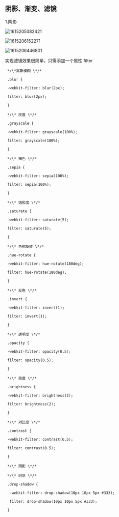  ## 阴影、渐变、滤镜

 1.阴影

![1615205082421](C:\Users\admin\AppData\Roaming\Typora\typora-user-images\1615205082421.png)

  

![1615206152271](C:\Users\admin\AppData\Roaming\Typora\typora-user-images\1615206152271.png)

![1615206446801](C:\Users\admin\AppData\Roaming\Typora\typora-user-images\1615206446801.png)

 实现滤镜效果很简单，只需添加⼀个属性 filter  

```
 */\*⾼斯模糊 \*/*

 .blur {

 -webkit-filter: blur(2px);

 filter: blur(2px);

 }

 */\* 灰度 \*/*

 .grayscale {

 -webkit-filter: grayscale(100%);

 filter: grayscale(100%);

 }

 */\* 褐⾊ \*/*

 .sepia {

 -webkit-filter: sepia(100%);

 filter: sepia(100%);

 }

 */\* 饱和度 \*/*

 .saturate {

 -webkit-filter: saturate(5);

 filter: saturate(5);

 }

 */\* ⾊相旋转 \*/*

 .hue-rotate {

 -webkit-filter: hue-rotate(180deg);

 filter: hue-rotate(180deg);

 }

 */\* 反⾊ \*/*

 .invert {

 -webkit-filter: invert(1);

 filter: invert(1);

 }

 */\* 透明度 \*/*

 .opacity {

 -webkit-filter: opacity(0.5);

 filter: opacity(0.5);

 }

 */\* 亮度 \*/*

 .brightness {

 -webkit-filter: brightness(2);

 filter: brightness(2);

 }

 */\* 对⽐度 \*/*

 .contrast {

 -webkit-filter: contrast(0.5);

 filter: contrast(0.5);

 }

 */\* 阴影 \*/*

 */\* 阴影 \*/*

 .drop-shadow {

  -webkit-filter: drop-shadow(10px 10px 5px #333);

  filter: drop-shadow(10px 10px 5px #333);

 }  
```

